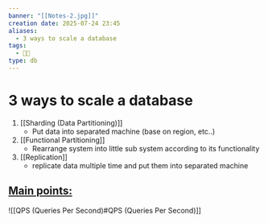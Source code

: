 ```yaml
---
banner: "[[Notes-2.jpg]]"
creation date: 2025-07-24 23:45
aliases:
  - 3 ways to scale a database
tags:
  - 👨‍💻
type: db
---
```

# 3 ways to scale a database
1. [[Sharding (Data Partitioning)]]
	- Put data into separated machine (base on region, etc..)
2. [[Functional Partitioning]]
	- Rearrange system into little sub system according to its functionality
3. [[Replication]]
	-  replicate data multiple time and put them into separated machine
## <u>Main points:</u>
![[QPS (Queries Per Second)#QPS (Queries Per Second)]]

